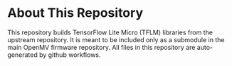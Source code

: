 # About This Repository
This repository builds TensorFlow Lite Micro (TFLM) libraries from the upstream repository. It is meant to be included only as a submodule in the main OpenMV firmware repository. All files in this repository are auto-generated by github workflows.

